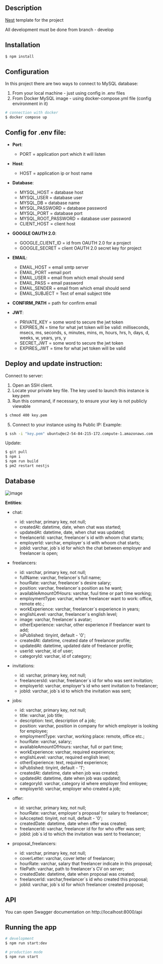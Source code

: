 ## Description

[Nest](https://github.com/nestjs/nest) template for the project

All development must be done from branch - develop

## Installation

```bash
$ npm install
```

## Configuration

In this project there are two ways to connect to MySQL database:

1. From your local machine - just using config in .env files
2. From Docker MySQL image - using docker-compose.yml file (config environment in it)

```bash
# connection with docker
$ docker compose up
```

## Config for .env file:

* **Port**: 
  * PORT = application port which it will listen
  
* **Host**: 
  * HOST = application ip or host name

* **Database**:

  * MYSQL_HOST = database host
  * MYSQL_USER = database user
  * MYSQL_DB = database name
  * MYSQL_PASSWORD = database password
  * MYSQL_PORT = database port
  * MYSQL_ROOT_PASSWORD = database user password
  * CLIENT_HOST = client host

* **GOOGLE OAUTH 2.0**:

  * GOOGLE_CLIENT_ID = id from OAUTH 2.0 for a project
  * GOOGLE_SECRET = client OAUTH 2.0 secret key for project

* **EMAIL**:

  * EMAIL_HOST = email smtp server
  * EMAIL_PORT =email port
  * EMAIL_USER = email from which email should send
  * EMAIL_PASS = email password
  * EMAIL_SENDER = email from which email should send
  * EMAIL_SUBJECT = Text of email subject title

* **CONFIRM_PATH** = path for confirm email

* **JWT**:

  * PRIVATE_KEY = some word to secure the jwt token
  * EXPIRES_IN = time for what jwt token will be valid: milliseconds, msecs, ms, seconds, s, minutes, mins, m, hours, hrs, h, days, d, weeks, w, years, yrs, y
  * SECRET_JWT = some word to secure the jwt token
  * EXPIRES_JWT = time for what jwt token will be valid

## Deploy and update instruction:

Connect to server:

1. Open an SSH client.
2. Locate your private key file. The key used to launch this instance is key.pem
3. Run this command, if necessary, to ensure your key is not publicly viewable
```bash
$ chmod 400 key.pem
```
5. Connect to your instance using its Public IP: Example:
```bash
$ ssh -i "key.pem" ubuntu@ec2-54-84-215-172.compute-1.amazonaws.com
```

Update:
```bash
$ git pull
$ npm i
$ npm run build
$ pm2 restart nestjs
```

## Database 

![image](https://user-images.githubusercontent.com/93491902/213924105-8fea848c-8bf7-4226-a1f4-407c97817483.png)


**Entities**: 

* chat:
  * id: varchar, primary key, not null;
  * createdAt: datetime, date, when chat was started;
  * updatedAt: datetime, date, when chat was updated;
  * freelancerId: varchar, freelancer`s id with whoom chat starts;
  * employerId:  varchar, employer`s id with whoom chat starts;
  * jobId:  varchar, job`s id for which the chat between employer and freelancer is open;

* freelancers:
  * id: varchar, primary key, not null;
  * fullName: varchar, frelancer`s full name;
  * hourRate: varchar, freelancer`s desire salary;
  * position: varchar, freelancer`s position as he want;
  * availableAmountOfHours: varchar, fuul time or part time working;
  * employmentType: varchar, where freelancer want to work: office, remote etc.;
  * workExperience: varchar, freelancer`s experience in years;
  * englishLevel: varchar, freelancer`s english level;
  * image: varchar, freelancer`s avatar;
  * otherExperience: varchar, other experience if freelancer want to add;
  * isPublished: tinyint, default - '0';
  * createdAt: datetime, created date of freelancer profile;
  * updatedAt: datetime, updated date of freelancer profile;
  * userId: varchar, id of user;
  * categoryId: varchar, id of category;

* invitations:
  * id: varchar, primary key, not null;
  * freelancersId: varchar, freelancer`s id for who was sent invitation;
  * employerId: varchar, employer's id who sent invitation to freelancer;
  * jobId: varchar, job`s id to which the invitation was sent;

* jobs: 
  * id: varchar, primary key, not null;
  * title: varchar, job title;
  * description: text, description of a job;
  * position: varchar, position in company for which employer is looking for employee;
  * employmentType: varchar, working place: remote, office etc.;
  * hourRate: varchar, salary;
  * availableAmountOfHours: varchar, full or part time;
  * workExperience: varchar, required experience;
  * englishLevel: varchar, required english level;
  * otherExperience: text, required experience;
  * isPublished: tinyint, default - '1';
  * createdAt: datetime, date when job was created;
  * updatedAt: datetime, date when job was updated;
  * categoryId: varchar, category id where employer find emloyee;
  * employerId: varchar, employer who created a job;

* offer:
  * id: varchar, primary key, not null;
  * hourRate: varchar, employer`s proposal for salary to freelancer;
  * isAccepted: tinyint, not null, default - '0';
  * createdDate: datetime, date when offer was created;
  * freelancerId: varchar, freelancer id for for who offer was sent;
  * jobId: job`s id to which the invitation was sent to freelancer; 

* proposal_freelancers:
  * id: varchar, primary key, not null;
  * coverLetter:  varchar, cover letter of freelancer;
  * hourRate: varchar, salary that freelancer indicate in this proposal;
  * filePath: varchar, path to freelancer`s CV on server;
  * createdDate: datetime, date when proposal was created;
  * freelancerId: varchar,freelancer`s id who created this proposal; 
  * jobId: varchar, job`s id for which freelancer created proposal; 

## API
You can open Swagger documentation on http://localhost:8000/api


## Running the app

```bash
# development
$ npm run start:dev

# production mode
$ npm run start
```

